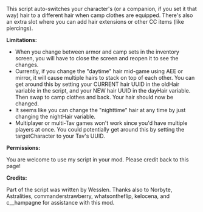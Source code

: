 This script auto-switches your character's (or a companion, if you set it that way) hair to a different hair when camp clothes are equipped. There's also an extra slot where you can add hair extensions or other CC items (like piercings).

**Limitations:**

- When you change between armor and camp sets in the inventory screen, you will have to close the screen and reopen it to see the changes.
- Currently, if you change the "daytime" hair mid-game using AEE or mirror, it will cause multiple hairs to stack on top of each other. You can get around this by setting your CURRENT hair UUID in the oldHair variable in the script, and your NEW hair UUID in the dayHair variable. Then swap to camp clothes and back. Your hair should now be changed.
- It seems like you can change the "nighttime" hair at any time by just changing the nightHair variable.
- Multiplayer or multi-Tav games won't work since you'd have multiple players at once. You could potentially get around this by setting the targetCharacter to your Tav's UUID.

**Permissions:**

You are welcome to use my script in your mod. Please credit back to this page!

**Credits:**

Part of the script was written by Wesslen.
Thanks also to Norbyte, Astralities, commanderstrawberry, whatsontheflip, kelocena, and c__hampagne for assistance with this mod.
